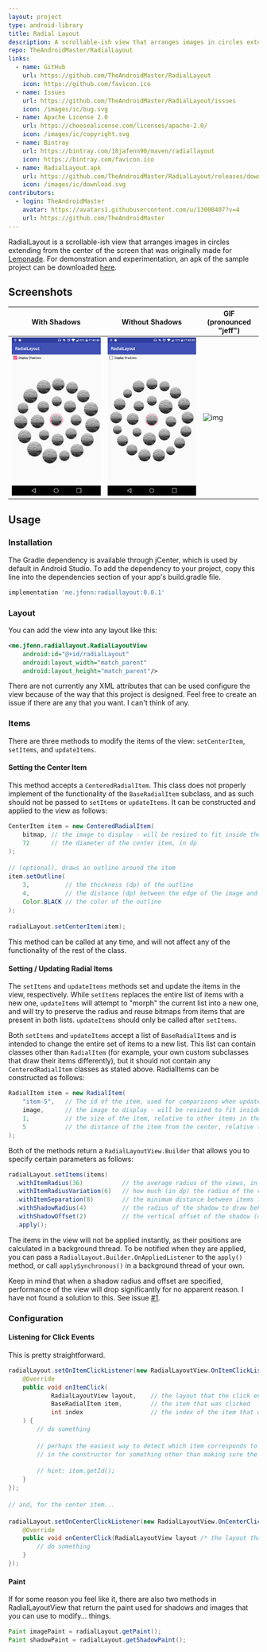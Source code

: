 ```yaml
---
layout: project
type: android-library
title: Radial Layout
description: A scrollable-ish view that arranges images in circles extending from the center of the screen.
repo: TheAndroidMaster/RadialLayout
links:
  - name: GitHub
    url: https://github.com/TheAndroidMaster/RadialLayout
    icon: https://github.com/favicon.ico
  - name: Issues
    url: https://github.com/TheAndroidMaster/RadialLayout/issues
    icon: /images/ic/bug.svg
  - name: Apache License 2.0
    url: https://choosealicense.com/licenses/apache-2.0/
    icon: /images/ic/copyright.svg
  - name: Bintray
    url: https://bintray.com/18jafenn90/maven/radiallayout
    icon: https://bintray.com/favicon.ico
  - name: RadialLayout.apk
    url: https://github.com/TheAndroidMaster/RadialLayout/releases/download/v0.0.1/RadialLayout.apk
    icon: /images/ic/download.svg
contributors:
  - login: TheAndroidMaster
    avatar: https://avatars1.githubusercontent.com/u/13000407?v=4
    url: https://github.com/TheAndroidMaster
---
```


RadialLayout is a scrollable-ish view that arranges images in circles extending from the center of the screen that was originally made for [Lemonade](https://lemonade.social). For demonstration and experimentation, an apk of the sample project can be downloaded [here](https://github.com/TheAndroidMaster/RadialLayout/blob/master/../../releases).

## Screenshots

|With Shadows|Without Shadows|GIF (pronounced "jeff")|
|-----|-----|-----|
|![img](https://raw.githubusercontent.com/TheAndroidMaster/RadialLayout/master/./images/shadows.png?raw=true)|![img](https://raw.githubusercontent.com/TheAndroidMaster/RadialLayout/master/./images/noshadows.png?raw=true)|![img](https://raw.githubusercontent.com/TheAndroidMaster/RadialLayout/master/./images/jeff.gif?raw=true)|

## Usage

### Installation

The Gradle dependency is available through jCenter, which is used by default in Android Studio. To add the dependency to your project, copy this line into the dependencies section of your app's build.gradle file.

```gradle
implementation 'me.jfenn:radiallayout:0.0.1'
```

### Layout

You can add the view into any layout like this:

```xml
<me.jfenn.radiallayout.RadialLayoutView
    android:id="@+id/radialLayout"
    android:layout_width="match_parent"
    android:layout_height="match_parent"/>
```

There are not currently any XML attributes that can be used configure the view because of the way that this project is designed. Feel free to create an issue if there are any that you want. I can't think of any.

### Items

There are three methods to modify the items of the view: `setCenterItem`, `setItems`, and `updateItems`. 

#### Setting the Center Item

This method accepts a `CenteredRadialItem`. This class does not properly implement of the functionality of the `BaseRadialItem` subclass, and as such should not be passed to `setItems` or `updateItems`. It can be constructed and applied to the view as follows:

```java
CenterItem item = new CenteredRadialItem(
    bitmap, // the image to display - will be resized to fit inside the item appropriately
    72      // the diameter of the center item, in dp
);

// (optional), draws an outline around the item
item.setOutline(
    3,          // the thickness (dp) of the outline
    4,          // the distance (dp) between the edge of the image and the outline
    Color.BLACK // the color of the outline
);

radialLayout.setCenterItem(item);
```

This method can be called at any time, and will not affect any of the functionality of the rest of the class.

#### Setting / Updating Radial Items

The `setItems` and `updateItems` methods set and update the items in the view, respectively. While `setItems` replaces the entire list of items with a new one, `updateItems` will attempt to "morph" the current list into a new one, and will try to preserve the radius and reuse bitmaps from items that are present in both lists. `updateItems` should only be called after `setItems`.

Both `setItems` and `updateItems` accept a list of `BaseRadialItem`s and is intended to change the entire set of items to a new list. This list can contain classes other than `RadialItem` (for example, your own custom subclasses that draw their items differently), but it should not contain any `CenteredRadialItem` classes as stated above. RadialItems can be constructed as follows:

```java
RadialItem item = new RadialItem(
    "item-5",   // The id of the item, used for comparisons when updateItems is called
    image,      // the image to display - will be resized to fit inside the item appropriately
    1,          // the size of the item, relative to other items in the view
    5           // the distance of the item from the center, relative to other items in the view
);
```

Both of the methods return a `RadialLayoutView.Builder` that allows you to specify certain parameters as follows:

```java
radialLayout.setItems(items)
  .withItemRadius(36)           // the average radius of the views, in dp, +/- the variation (next line)
  .withItemRadiusVariation(6)   // how much (in dp) the radius of the views should vary according to the 'size' attribute of the items
  .withItemSeparation(8)        // the minimum distance between items in the view, in dp
  .withShadowRadius(4)          // the radius of the shadow to draw behind the view (dp)
  .withShadowOffset(2)          // the vertical offset of the shadow (dp)
  .apply();
```

The items in the view will not be applied instantly, as their positions are calculated in a background thread. To be notified when they are applied, you can pass a `RadialLayout.Builder.OnAppliedListener` to the `apply()` method, or call `applySynchronous()` in a background thread of your own.

Keep in mind that when a shadow radius and offset are specified, performance of the view will drop significantly for no apparent reason. I have not found a solution to this. See issue [#1](../../issues/1).

### Configuration

#### Listening for Click Events

This is pretty straightforward.

```java
radialLayout.setOnItemClickListener(new RadialLayoutView.OnItemClickListener() {
    @Override
    public void onItemClick(
            RadialLayoutView layout,    // the layout that the click event is from
            BaseRadialItem item,        // the item that was clicked
            int index                   // the index of the item that was clicked in the array
    ) {
        // do something
        
        // perhaps the easiest way to detect which item corresponds to what is by using the id argument
        // in the constructor for something other than making sure the lists are merged properly?
        
        // hint: item.getId();
    }
});

// and, for the center item...

radialLayout.setOnCenterClickListener(new RadialLayoutView.OnCenterClickListener() {
    @Override
    public void onCenterClick(RadialLayoutView layout /* the layout that the click event is from */) {
        // do something
    }
});
```

#### Paint

If for some reason you feel like it, there are also two methods in RadialLayoutView that return the paint used for shadows and images that you can use to modify... things.

```java
Paint imagePaint = radialLayout.getPaint();
Paint shadowPaint = radialLayout.getShadowPaint();
```
